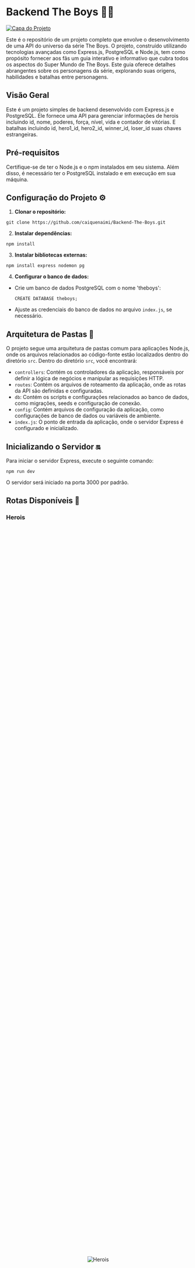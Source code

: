 # Backend The Boys 🦸‍♂️

[![Capa do Projeto](https://m.media-amazon.com/images/S/pv-target-images/473fd8bc878799c1a035cb13c688edd9eb6d240d426abf34e0bf3c1dde95724b.jpg)](https://github.com/caiquenaimi/Backend-The-Boys)

Este é o repositório de um projeto completo que envolve o desenvolvimento de uma API do universo da série The Boys. O projeto, construído utilizando tecnologias avançadas como Express.js, PostgreSQL e Node.js, tem como propósito fornecer aos fãs um guia interativo e informativo que cubra todos os aspectos do Super Mundo de The Boys. Este guia oferece detalhes abrangentes sobre os personagens da série, explorando suas origens, habilidades e batalhas entre personagens.

## Visão Geral 
Este é um projeto simples de backend desenvolvido com Express.js e PostgreSQL. Ele fornece uma API para gerenciar informações de herois incluindo id, nome, poderes, força, nível, vida e contador de vitórias. E batalhas incluindo id, hero1_id, hero2_id, winner_id, loser_id suas chaves estrangeiras.

## Pré-requisitos 

Certifique-se de ter o Node.js e o npm instalados em seu sistema. Além disso, é necessário ter o PostgreSQL instalado e em execução em sua máquina.

## Configuração do Projeto ⚙

1. **Clonar o repositório:**
```
git clone https://github.com/caiquenaimi/Backend-The-Boys.git
```
2. **Instalar dependências:**
```
npm install
```
3. **Instalar bibliotecas externas:**
```
npm install express nodemon pg
```
4. **Configurar o banco de dados:** 
- Crie um banco de dados PostgreSQL com o nome 'theboys':
  ```
  CREATE DATABASE theboys;
  ```
- Ajuste as credenciais do banco de dados no arquivo `index.js`, se necessário.

## Arquitetura de Pastas 📂

O projeto segue uma arquitetura de pastas comum para aplicações Node.js, onde os arquivos relacionados ao código-fonte estão localizados dentro do diretório `src`. Dentro do diretório `src`, você encontrará:

- `controllers`: Contém os controladores da aplicação, responsáveis por definir a lógica de negócios e manipular as requisições HTTP.
- `routes`: Contém os arquivos de roteamento da aplicação, onde as rotas da API são definidas e configuradas.
- `db`: Contém os scripts e configurações relacionados ao banco de dados, como migrações, seeds e configuração de conexão.
- `config`: Contém arquivos de configuração da aplicação, como configurações de banco de dados ou variáveis de ambiente.
- `index.js`: O ponto de entrada da aplicação, onde o servidor Express é configurado e inicializado.

## Inicializando o Servidor 🔛

Para iniciar o servidor Express, execute o seguinte comando:
```
npm run dev
```
O servidor será iniciado na porta 3000 por padrão.

## Rotas Disponíveis 🚀

### Herois

<div style="display: flex; justify-content: center; align-items: center; height: 100vh;">
    <img src="https://rollingstone.uol.com.br/media/_versions/the-boys-membros-sete-reproducao_widelg.jpg" alt="Herois">
</div>


- **GET /heroes:** Retorna todos os herois cadastrados.
- **GET /heroes/:id:** Retorna um heroes específico com base no ID fornecido.
- **GET /heroes/name/:name:** Filtra os herois pelo nome fornecido.
- **POST /heroes:** Adiciona um novo heroi.
- **PUT /heroes/:id:** Atualiza as informações de um heroi existente.
- **DELETE /heroes/:id:** Exclui um heroi com base no ID fornecido.

### Batalhas

<div style="display: flex; justify-content: center; align-items: center; height: 100vh;">
    <img src="https://sm.ign.com/ign_br/feature/t/the-boys-s/the-boys-season-4-trailer-fights-for-the-soul-of-america_crcx.jpg" alt="Batalhas">
</div>


- **GET /battles:** Retorna o histórico de batalhas.
- **POST /battles:** Realiza uma batalha entre dois herois utilzando seus IDs.

## Testando as Rotas 

Você pode usar ferramentas como Postman ou simplesmente acessar as rotas no navegador ou em qualquer cliente HTTP para testar as funcionalidades.

## Créditos 

Este projeto foi desenvolvido como parte de um exercício prático para praticar o uso do Express.js e PostgreSQL.

## Contribuindo ⚡

Contribuições são bem-vindas! Sinta-se à vontade para abrir uma issue ou enviar um pull request.

Desenvolvido por [Caique Naimi](https://github.com/caiquenaimi)
